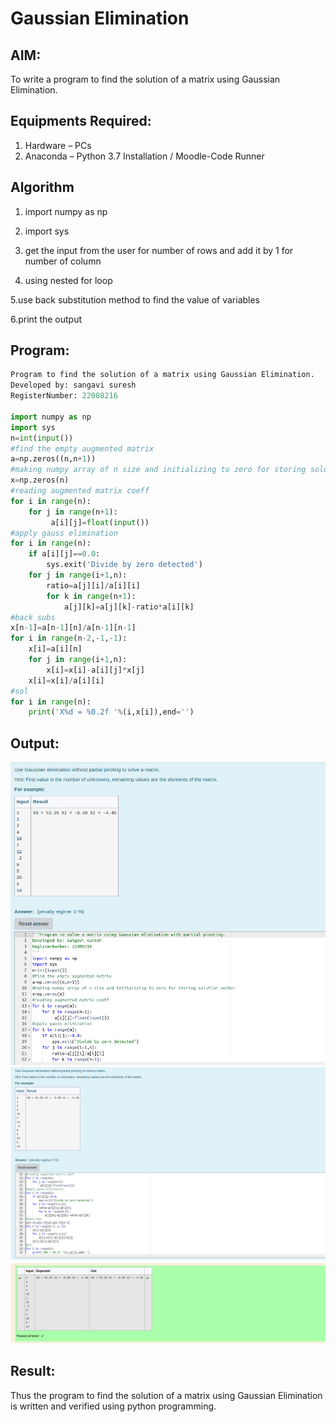 # Gaussian Elimination

## AIM:

To write a program to find the solution of a matrix using Gaussian Elimination.

## Equipments Required:

1. Hardware – PCs
2. Anaconda – Python 3.7 Installation / Moodle-Code Runner

## Algorithm
1. import numpy as np

2. import sys

3. get the input from the user for number of rows and add it by 1 for number of column

4. using nested for loop

5.use back substitution method to find the value of variables

6.print the output

## Program:
```python
Program to find the solution of a matrix using Gaussian Elimination.
Developed by: sangavi suresh
RegisterNumber: 22008216

import numpy as np
import sys
n=int(input())
#find the empty augmented matrix
a=np.zeros((n,n+1))
#making numpy array of n size and initializing to zero for storing solution vector 
x=np.zeros(n)
#reading augmented matrix coeff
for i in range(n):
    for j in range(n+1):
         a[i][j]=float(input())
#apply gauss elimination 
for i in range(n):
    if a[i][j]==0.0:
        sys.exit('Divide by zero detected')
    for j in range(i+1,n):
        ratio=a[j][i]/a[i][i]
        for k in range(n+1):
            a[j][k]=a[j][k]-ratio*a[i][k]
#back subs
x[n-1]=a[n-1][n]/a[n-1][n-1]
for i in range(n-2,-1,-1):
    x[i]=a[i][n]
    for j in range(i+1,n):
        x[i]=x[i]-a[i][j]*x[j]
    x[i]=x[i]/a[i][i]
#sol
for i in range(n):
    print('X%d = %0.2f '%(i,x[i]),end='')
```

## Output:
![](./gauss1.png)
![](./gauss2.png)

## Result:

Thus the program to find the solution of a matrix using Gaussian Elimination is written and verified using python programming.

